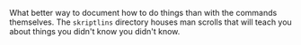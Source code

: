 What better way to document how to do things than with the commands themselves. 
The `skriptlins` directory houses man scrolls that will teach you about things
you didn't know you didn't know.


